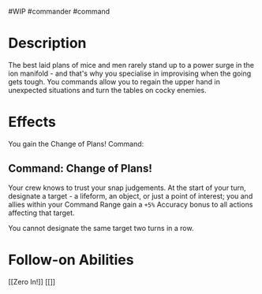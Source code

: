 #WIP #commander #command 

# Description

The best laid plans of mice and men rarely stand up to a power surge in the ion manifold - and that's why you specialise in improvising when the going gets tough. You commands allow you to regain the upper hand in unexpected situations and turn the tables on cocky enemies.

# Effects

You gain the Change of Plans! Command:

## Command: Change of Plans!

Your crew knows to trust your snap judgements. At the start of your turn, designate a target - a lifeform, an object, or just a point of interest; you and allies within your Command Range gain a `+5%` Accuracy bonus to all actions affecting that target.

You cannot designate the same target two turns in a row. 

# Follow-on Abilities

[[Zero In!]]
[[]]